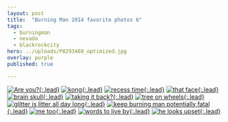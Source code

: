 ```yaml
---
layout: post
title:  "Burning Man 2014 favorite photos 6"
tags:
  - burningman
  - nevada
  - blackrockcity
hero: ../uploads/P8293469_optimized.jpg
overlay: purple
published: true

---
```


[![Are you?](../uploads/P8293469_optimized.jpg){:.lead}](../uploads/P8293469.jpg)
[![kong](../uploads/P8293499_optimized.jpg){:.lead}](../uploads/P8293499.jpg)
[![recess time](../uploads/P8293506_optimized.jpg){:.lead}](../uploads/P8293506.jpg)
[![that face](../uploads/P8293519_optimized.jpg){:.lead}](../uploads/P8293519.jpg)
[![brain skull](../uploads/P8293543_optimized.jpg){:.lead}](../uploads/P8293543.jpg)
[![taking it back?](../uploads/P8293624_optimized.jpg){:.lead}](../uploads/P8293624.jpg)
[![tree on wheels](../uploads/P8293572-ANIMATION.gif){:.lead}](../uploads/P8293572-ANIMATION.gif)
[![glitter is litter all day long](../uploads/P8293591_optimized.jpg){:.lead}](../uploads/P8293591.jpg)
[![keep burning man potentially fatal](../uploads/P8293633_optimized.jpg){:.lead}](../uploads/P8293633.jpg)
[![me too](../uploads/P8293634_optimized.jpg){:.lead}](../uploads/P8293634.jpg)
[![words to live by](../uploads/P8293651_optimized.jpg){:.lead}](../uploads/P8293651.jpg)
[![he looks upset](../uploads/P8293652_optimized.jpg){:.lead}](../uploads/P8293652.jpg)
